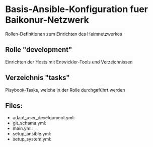 # Basis-Ansible-Konfiguration fuer Baikonur-Netzwerk
Rollen-Definitionen zum Einrichten des Heimnetzwerkes

## Rolle "development"
Einrichten der Hosts mit Entwickler-Tools und Verzeichnissen

## Verzeichnis "tasks"
Playbook-Tasks, welche in der Rolle durchgeführt werden

## Files:
* adapt_user_development.yml:
* git_schama.yml:
* main.yml:
* setup_ansible.yml:
* setup_system.yml:
